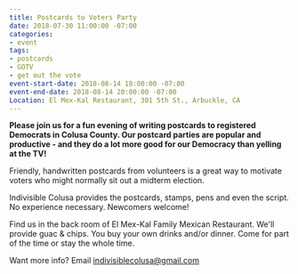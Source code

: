 ```yaml
---
title: Postcards to Voters Party
date: 2018-07-30 11:00:00 -07:00
categories:
- event
tags:
- postcards
- GOTV
- get out the vote
event-start-date: 2018-08-14 18:00:00 -07:00
event-end-date: 2018-08-14 20:00:00 -07:00
Location: El Mex-Kal Restaurant, 301 5th St., Arbuckle, CA
---
```


**Please join us for a fun evening of writing postcards to registered Democrats in Colusa County. Our postcard parties are popular and productive - and they do a lot more good for our Democracy than yelling at the TV!**

Friendly, handwritten postcards from volunteers is a great way to motivate voters who might normally sit out a midterm election.

Indivisible Colusa provides the postcards, stamps, pens and even the script. No experience necessary. Newcomers welcome!

Find us in the back room of El Mex-Kal Family Mexican Restaurant. We'll provide guac & chips. You buy your own drinks and/or dinner. Come for part of the time or stay the whole time. 

Want more info? Email [indivisiblecolusa@gmail.com](mailto:indivisiblecolusa@gmail.com)